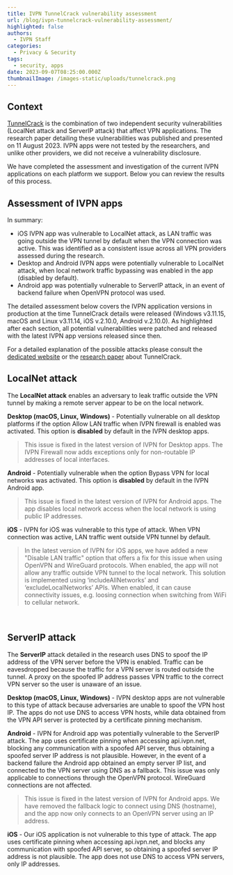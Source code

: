```yaml
---
title: IVPN TunnelCrack vulnerability assessment
url: /blog/ivpn-tunnelcrack-vulnerability-assessment/
highlighted: false
authors:
  - IVPN Staff
categories:
  - Privacy & Security
tags:
  - security, apps
date: 2023-09-07T08:25:00.000Z
thumbnailImage: /images-static/uploads/tunnelcrack.png
---
```

## Context

[TunnelCrack][1] is the combination of two independent security vulnerabilities (LocalNet attack and ServerIP attack) that affect VPN applications. The research paper detailing these vulnerabilities was published and presented on 11 August 2023. IVPN apps were not tested by the researchers, and unlike other providers, we did not receive a vulnerability disclosure.

We have completed the assessment and investigation of the current IVPN applications on each platform we support. Below you can review the results of this process.


## Assessment of IVPN apps 

In summary:

- iOS IVPN app was vulnerable to LocalNet attack, as LAN traffic was going outside the VPN tunnel by default when the VPN connection was active.  This was identified as a consistent issue across all VPN providers assessed during the research.
- Desktop and Android IVPN apps were potentially vulnerable to LocalNet attack, when local network traffic bypassing was enabled in the app (disabled by default).
- Android app was potentially vulnerable to ServerIP attack, in an event of backend failure when OpenVPN protocol was used.

The detailed assessment below covers the IVPN application versions in production at the time TunnelCrack details were released (Windows v3.11.15, macOS and Linux v3.11.14, iOS v.2.10.0, Android v.2.10.0). As highlighted after each section, all potential vulnerabilities were patched and released with the latest IVPN app versions released since then. 

For a detailed explanation of the possible attacks please consult the [dedicated website][1] or the [research paper][2] about TunnelCrack.




## LocalNet attack

The **LocalNet attack** enables an adversary to leak traffic outside the VPN tunnel by making a remote server appear to be on the local network.

**Desktop (macOS, Linux, Windows)** - Potentially vulnerable on all desktop platforms if the option Allow LAN traffic when IVPN firewall is enabled was activated. This option is **disabled** by default in the IVPN desktop apps.

> This issue is fixed in the latest version of IVPN for Desktop apps. The IVPN Firewall now adds exceptions only for non-routable IP addresses of local interfaces.

**Android**  - Potentially vulnerable when the option Bypass VPN for local networks was activated. This option is **disabled** by default in the IVPN Android app.

> This issue is fixed in the latest version of IVPN for Android apps. The app disables local network access when the local network is using public IP addresses.

**iOS** - IVPN for iOS was vulnerable to this type of attack. When VPN connection was active, LAN traffic went outside VPN tunnel by default.

> In the latest version of IVPN for iOS apps, we have added a new "Disable LAN traffic" option that offers a fix for this issue when using OpenVPN and WireGuard protocols. When enabled, the app will not allow any traffic outside VPN tunnel to the local network. This solution is implemented using ‘includeAllNetworks’ and ‘excludeLocalNetworks’ APIs. When enabled, it can cause connectivity issues, e.g. loosing connection when switching from WiFi to cellular network.

&nbsp;
## ServerIP attack

The **ServerIP** attack detailed in the research uses DNS to spoof the IP address of the VPN server before the VPN is enabled. Traffic can be eavesdropped because the traffic for a VPN server is routed outside the tunnel. A proxy on the spoofed IP address passes VPN traffic to the correct VPN server so the user is unaware of an issue.

**Desktop (macOS, Linux, Windows)** - IVPN desktop apps are not vulnerable to this type of attack because adversaries are unable to spoof the VPN host IP. The apps do not use DNS to access VPN hosts, while data obtained from the VPN API server is protected by a certificate pinning mechanism.

**Android**  - IVPN for Android app was potentially vulnerable to the ServerIP attack. 
The app uses certificate pinning when accessing api.ivpn.net, blocking any communication with a spoofed API server, thus obtaining a spoofed server IP address is not plausible. However, in the event of a backend failure the Android app obtained an empty server IP list, and connected to the VPN server using DNS as a fallback. This issue was only applicable to connections through the OpenVPN protocol. WireGuard connections are not affected.

> This issue is fixed in the latest version of IVPN for Android apps. We have removed the fallback logic to connect using DNS (hostname), and the app now only connects to an OpenVPN server using an IP address.

**iOS** - Our iOS application is not vulnerable to this type of attack. The app uses certificate pinning when accessing api.ivpn.net, and blocks any communication with spoofed API server, so obtaining a spoofed server IP address is not plausible. The app does not use DNS to access VPN servers, only IP addresses. 



 [1]: https://tunnelcrack.mathyvanhoef.com/
 [2]: https://papers.mathyvanhoef.com/usenix2023-tunnelcrack.pdf
